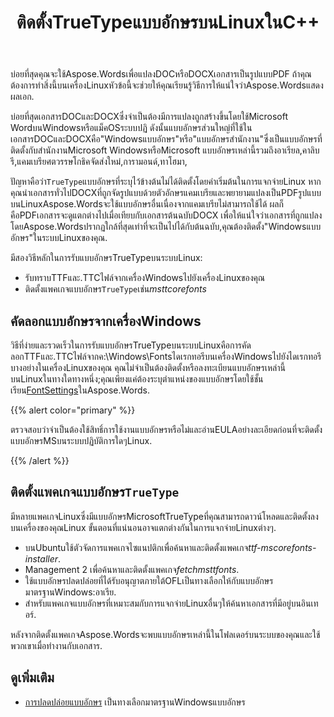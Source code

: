 ﻿---
title: ติดตั้งTrueTypeแบบอักษรบนLinuxในC++
second_title: Aspose.WordsสำหรับC++
articleTitle: ติดตั้งTrueTypeแบบอักษรบนLinux
linktitle: ติดตั้งTrueTypeแบบอักษรบนLinux
description: "Aspose.WordsสำหรับC++ อนุญาตให้แสดงผลเอกสารที่สร้างขึ้นโดยใช้Microsoft Wordบนเครื่องLinuxด้วยความแม่นยำสูงสุด เมื่อต้องการทำเช่นนี้ให้คัดลอกไฟล์แบบอักษรจากเครื่องWindowsหรือติดตั้งแพ็คเกจแบบอักษร`TrueType`ลงบนเครื่องLinuxของคุณ."
type: docs
weight: 20
url: /th/cpp/install-truetype-fonts-on-linux/
---

บ่อยที่สุดคุณจะใช้Aspose.Wordsเพื่อแปลงDOCหรือDOCXเอกสารเป็นรูปแบบPDF ถ้าคุณต้องการทำสิ่งนี้บนเครื่องLinuxหัวข้อนี้จะช่วยให้คุณเรียนรู้วิธีการให้แน่ใจว่าAspose.Wordsแสดงผลเอก.

บ่อยที่สุดเอกสารDOCและDOCXซึ่งจำเป็นต้องมีการแปลงถูกสร้างขึ้นโดยใช้Microsoft WordบนWindowsหรือแม็คOSระบบปฏิ ดังนั้นแบบอักษรส่วนใหญ่ที่ใช้ในเอกสารDOCและDOCXคือ"Windowsแบบอักษร"หรือ"แบบอักษรสำนักงาน"ซึ่งเป็นแบบอักษรที่ติดตั้งกับสำนักงานMicrosoft WindowsหรือMicrosoft แบบอักษรเหล่านี้รวมถึงอาเรียล,คาลิบรี,แคมเบรียศตวรรษโกธิคจัดส่งใหม่,การามอนด์,ทาโฮมา,

ปัญหาคือว่า`TrueType`แบบอักษรที่ระบุไว้ข้างต้นไม่ได้ติดตั้งโดยค่าเริ่มต้นในการแจกจ่ายLinux หากคุณนำเอกสารทั่วไปDOCXที่ถูกจัดรูปแบบด้วยตัวอักษรแคมเบรียและพยายามแปลงเป็นPDFรูปแบบบนLinuxAspose.Wordsจะใช้แบบอักษรอื่นเนื่องจากแคมเบรียไม่สามารถใช้ได้ ผลก็คือPDFเอกสารจะดูแตกต่างไปเมื่อเทียบกับเอกสารต้นฉบับDOCX เพื่อให้แน่ใจว่าเอกสารที่ถูกแปลงโดยAspose.Wordsปรากฏใกล้ที่สุดเท่าที่จะเป็นไปได้กับต้นฉบับ,คุณต้องติดตั้ง"Windowsแบบอักษร"ในระบบLinuxของคุณ.

มีสองวิธีหลักในการรับแบบอักษรTrueTypeบนระบบLinux:

- รับทราบTTFและ.TTCไฟล์จากเครื่องWindowsไปยังเครื่องLinuxของคุณ
- ติดตั้งแพคเกจแบบอักษร`TrueType`เช่น*msttcorefonts*

## คัดลอกแบบอักษรจากเครื่องWindows

วิธีที่ง่ายและรวดเร็วในการรับแบบอักษรTrueTypeบนระบบLinuxคือการคัดลอกTTFและ.TTCไฟล์จากค:\Windows\Fontsไดเรกทอรีบนเครื่องWindowsไปยังไดเรกทอรีบางอย่างในเครื่องLinuxของคุณ คุณไม่จำเป็นต้องติดตั้งหรือลงทะเบียนแบบอักษรเหล่านี้บนLinuxในทางใดทางหนึ่ง;คุณเพียงแค่ต้องระบุตำแหน่งของแบบอักษรโดยใช้ชั้นเรียน[FontSettings](https://reference.aspose.com/words/cpp/class/aspose.words.fonts.font_settings)ในAspose.Words.

{{% alert color="primary" %}}

ตรวจสอบว่าจำเป็นต้องใช้สิทธิ์การใช้งานแบบอักษรหรือไม่และอ่านEULAอย่างละเอียดก่อนที่จะติดตั้งแบบอักษรMSบนระบบปฏิบัติการใดๆLinux.

{{% /alert %}}

## ติดตั้งแพคเกจแบบอักษร`TrueType`

มีหลายแพคเกจLinuxซึ่งมีแบบอักษรMicrosoftTrueTypeที่คุณสามารถดาวน์โหลดและติดตั้งลงบนเครื่องของคุณLinux ขั้นตอนที่แน่นอนอาจแตกต่างกันในการแจกจ่ายLinuxต่างๆ.

- บนUbuntuใช้ตัวจัดการแพคเกจไซแนปติกเพื่อค้นหาและติดตั้งแพคเกจ*ttf-mscorefonts-installer*.
- Management 2 เพื่อค้นหาและติดตั้งแพคเกจ*fetchmsttfonts*.
- ใช้แบบอักษรปลดปล่อยที่ได้รับอนุญาตภายใต้OFLเป็นทางเลือกให้กับแบบอักษรมาตรฐานWindows:อาเรีย.
- สำหรับแพคเกจแบบอักษรที่เหมาะสมกับการแจกจ่ายLinuxอื่นๆให้ค้นหาเอกสารที่มีอยู่บนอินเทอร์.

หลังจากติดตั้งแพคเกจAspose.Wordsจะพบแบบอักษรเหล่านี้ในโฟลเดอร์บนระบบของคุณและใช้พวกเขาเมื่อทำงานกับเอกสาร.

## ดูเพิ่มเติม

- [การปลดปล่อยแบบอักษร](https://github.com/liberationfonts) เป็นทางเลือกมาตรฐานWindowsแบบอักษร
